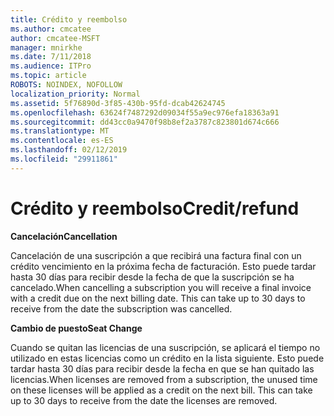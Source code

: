```yaml
---
title: Crédito y reembolso
ms.author: cmcatee
author: cmcatee-MSFT
manager: mnirkhe
ms.date: 7/11/2018
ms.audience: ITPro
ms.topic: article
ROBOTS: NOINDEX, NOFOLLOW
localization_priority: Normal
ms.assetid: 5f76890d-3f85-430b-95fd-dcab42624745
ms.openlocfilehash: 63624f7487292d09034f55a9ec976efa18363a91
ms.sourcegitcommit: dd43cc0a9470f98b8ef2a3787c823801d674c666
ms.translationtype: MT
ms.contentlocale: es-ES
ms.lasthandoff: 02/12/2019
ms.locfileid: "29911861"
---
```

# <a name="creditrefund"></a><span data-ttu-id="c3ebe-102">Crédito y reembolso</span><span class="sxs-lookup"><span data-stu-id="c3ebe-102">Credit/refund</span></span>

 <span data-ttu-id="c3ebe-103">**Cancelación**</span><span class="sxs-lookup"><span data-stu-id="c3ebe-103">**Cancellation**</span></span>
  
<span data-ttu-id="c3ebe-p101">Cancelación de una suscripción a que recibirá una factura final con un crédito vencimiento en la próxima fecha de facturación. Esto puede tardar hasta 30 días para recibir desde la fecha de que la suscripción se ha cancelado.</span><span class="sxs-lookup"><span data-stu-id="c3ebe-p101">When cancelling a subscription you will receive a final invoice with a credit due on the next billing date. This can take up to 30 days to receive from the date the subscription was cancelled.</span></span>
  
 <span data-ttu-id="c3ebe-106">**Cambio de puesto**</span><span class="sxs-lookup"><span data-stu-id="c3ebe-106">**Seat Change**</span></span>
  
<span data-ttu-id="c3ebe-p102">Cuando se quitan las licencias de una suscripción, se aplicará el tiempo no utilizado en estas licencias como un crédito en la lista siguiente. Esto puede tardar hasta 30 días para recibir desde la fecha en que se han quitado las licencias.</span><span class="sxs-lookup"><span data-stu-id="c3ebe-p102">When licenses are removed from a subscription, the unused time on these licenses will be applied as a credit on the next bill. This can take up to 30 days to receive from the date the licenses are removed.</span></span>
  

